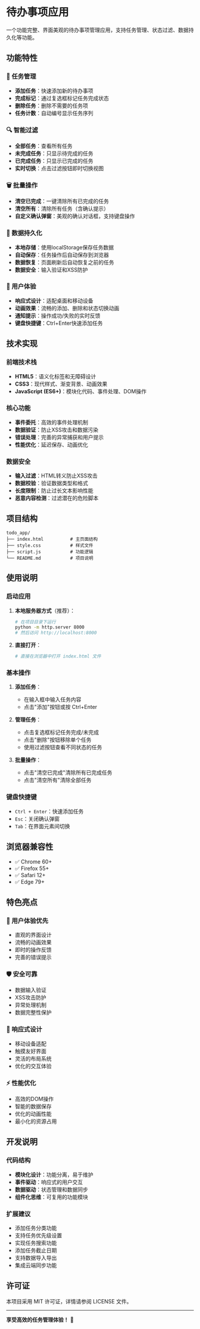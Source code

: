 # 待办事项应用

一个功能完整、界面美观的待办事项管理应用，支持任务管理、状态过滤、数据持久化等功能。

## 功能特性

### 📝 任务管理
- **添加任务**：快速添加新的待办事项
- **完成标记**：通过复选框标记任务完成状态
- **删除任务**：删除不需要的任务项
- **任务计数**：自动编号显示任务序列

### 🔍 智能过滤
- **全部任务**：查看所有任务
- **未完成任务**：只显示待完成的任务
- **已完成任务**：只显示已完成的任务
- **实时切换**：点击过滤按钮即时切换视图

### 🗑️ 批量操作
- **清空已完成**：一键清除所有已完成的任务
- **清空所有**：清除所有任务（含确认提示）
- **自定义确认弹窗**：美观的确认对话框，支持键盘操作

### 💾 数据持久化
- **本地存储**：使用localStorage保存任务数据
- **自动保存**：任务操作后自动保存到浏览器
- **数据恢复**：页面刷新后自动恢复之前的任务
- **数据安全**：输入验证和XSS防护

### 🎨 用户体验
- **响应式设计**：适配桌面和移动设备
- **动画效果**：流畅的添加、删除和状态切换动画
- **通知提示**：操作成功/失败的实时反馈
- **键盘快捷键**：Ctrl+Enter快速添加任务

## 技术实现

### 前端技术栈
- **HTML5**：语义化标签和无障碍设计
- **CSS3**：现代样式、渐变背景、动画效果
- **JavaScript (ES6+)**：模块化代码、事件处理、DOM操作

### 核心功能
- **事件委托**：高效的事件处理机制
- **数据验证**：防止XSS攻击和数据污染
- **错误处理**：完善的异常捕获和用户提示
- **性能优化**：延迟保存、动画优化

### 数据安全
- **输入过滤**：HTML转义防止XSS攻击
- **数据校验**：验证数据类型和格式
- **长度限制**：防止过长文本影响性能
- **恶意内容检测**：过滤潜在的危险脚本

## 项目结构

```
todo_app/
├── index.html          # 主页面结构
├── style.css           # 样式文件
├── script.js           # 功能逻辑
└── README.md           # 项目说明
```

## 使用说明

### 启动应用

1. **本地服务器方式**（推荐）：
   ```bash
   # 在项目目录下运行
   python -m http.server 8000
   # 然后访问 http://localhost:8000
   ```

2. **直接打开**：
   ```bash
   # 直接在浏览器中打开 index.html 文件
   ```

### 基本操作

1. **添加任务**：
   - 在输入框中输入任务内容
   - 点击"添加"按钮或按 Ctrl+Enter

2. **管理任务**：
   - 点击复选框标记任务完成/未完成
   - 点击"删除"按钮移除单个任务
   - 使用过滤按钮查看不同状态的任务

3. **批量操作**：
   - 点击"清空已完成"清除所有已完成任务
   - 点击"清空所有"清除全部任务

### 键盘快捷键

- `Ctrl + Enter`：快速添加任务
- `Esc`：关闭确认弹窗
- `Tab`：在界面元素间切换

## 浏览器兼容性

- ✅ Chrome 60+
- ✅ Firefox 55+
- ✅ Safari 12+
- ✅ Edge 79+

## 特色亮点

### 🎯 用户体验优先
- 直观的界面设计
- 流畅的动画效果
- 即时的操作反馈
- 完善的错误提示

### 🛡️ 安全可靠
- 数据输入验证
- XSS攻击防护
- 异常处理机制
- 数据完整性保护

### 📱 响应式设计
- 移动设备适配
- 触摸友好界面
- 灵活的布局系统
- 优化的交互体验

### ⚡ 性能优化
- 高效的DOM操作
- 智能的数据保存
- 优化的动画性能
- 最小化的资源占用

## 开发说明

### 代码结构

- **模块化设计**：功能分离，易于维护
- **事件驱动**：响应式的用户交互
- **数据驱动**：状态管理和数据同步
- **组件化思维**：可复用的功能模块

### 扩展建议

- 添加任务分类功能
- 支持任务优先级设置
- 实现任务搜索功能
- 添加任务截止日期
- 支持数据导入导出
- 集成云端同步功能

## 许可证

本项目采用 MIT 许可证，详情请参阅 LICENSE 文件。

---

**享受高效的任务管理体验！** 🚀